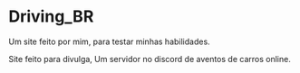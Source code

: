# Driving_BR
Um site feito por mim, para testar minhas habilidades.

Site feito para divulga, Um servidor no discord de aventos de carros online. 